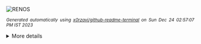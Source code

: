 <div align="justify">
<picture>
    <source media="(prefers-color-scheme: dark)" srcset="https://i.ibb.co/sJqLVmG/output-gif.gif">
    <source media="(prefers-color-scheme: light)" srcset="https://i.ibb.co/sJqLVmG/output-gif.gif">
    <img alt="RENOS" src="https://i.ibb.co/sJqLVmG/output-gif.gif">
</picture>

<sub><i>Generated automatically using [x0rzavi/github-readme-terminal](https://github.com/x0rzavi/github-readme-terminal) on Sun Dec 24 02:57:07 PM IST 2023</i></sub>

<details>
<summary>More details</summary>

</details>
</div>

<!-- Image deletion URL: https://ibb.co/mF4QcDw/600d278d57050d7db1b2542b6fd7b798 -->